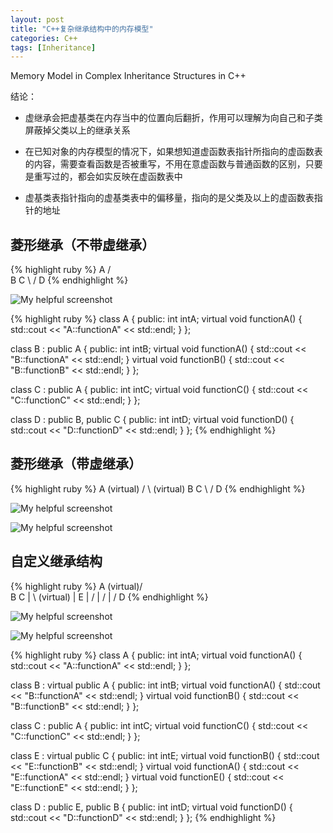 ```yaml
---
layout: post
title: "C++复杂继承结构中的内存模型"
categories: C++
tags: [Inheritance]
---
```


Memory Model in Complex Inheritance Structures in C++

结论：

- 虚继承会把虚基类在内存当中的位置向后翻折，作用可以理解为向自己和子类屏蔽掉父类以上的继承关系

- 在已知对象的内存模型的情况下，如果想知道虚函数表指针所指向的虚函数表的内容，需要查看函数是否被重写，不用在意虚函数与普通函数的区别，只要是重写过的，都会如实反映在虚函数表中

- 虚基类表指针指向的虚基类表中的偏移量，指向的是父类及以上的虚函数表指针的地址

## 菱形继承（不带虚继承）

{% highlight ruby %}
                     A
                    / \
                   B   C
                    \ /
                     D
{% endhighlight %}

![My helpful screenshot](/assets/Inheritance/1.png)

{% highlight ruby %}
class A
{
public:
	int intA;
	virtual void functionA() { std::cout << "A::functionA" << std::endl; }
};

class B : public A
{
public:
	int intB;
	virtual void functionA() { std::cout << "B::functionA" << std::endl; }
	virtual void functionB() { std::cout << "B::functionB" << std::endl; }
};

class C : public A
{
public:
	int intC;
	virtual void functionC() { std::cout << "C::functionC" << std::endl; }
};

class D : public B, public C
{
public:
	int intD;
	virtual void functionD() { std::cout << "D::functionD" << std::endl; }
};
{% endhighlight %}

## 菱形继承（带虚继承）

{% highlight ruby %}
                     A
        (virtual)   / \ (virtual)
                   B   C
                    \ /
                     D
{% endhighlight %}

![My helpful screenshot](/assets/Inheritance/2.png)

![My helpful screenshot](/assets/Inheritance/3.png)

## 自定义继承结构

{% highlight ruby %}
                              A
                    (virtual)/ \
                            B   C
                            |    \ (virtual)
                            |     E
                            |    /
                            |   /
                            |  /
                             D
{% endhighlight %}

![My helpful screenshot](/assets/Inheritance/5.png)

![My helpful screenshot](/assets/Inheritance/6.png)

{% highlight ruby %}
class A
{
public:
	int intA;
	virtual void functionA() { std::cout << "A::functionA" << std::endl; }
};

class B : virtual public A
{
public:
	int intB;
	virtual void functionA() { std::cout << "B::functionA" << std::endl; }
	virtual void functionB() { std::cout << "B::functionB" << std::endl; }
};

class C : public A
{
public:
	int intC;
	virtual void functionC() { std::cout << "C::functionC" << std::endl; }
};

class E : virtual public C
{
public:
	int intE;
	virtual void functionB() { std::cout << "E::functionB" << std::endl; }
	virtual void functionA() { std::cout << "E::functionA" << std::endl; }
	virtual void functionE() { std::cout << "E::functionE" << std::endl; }
};

class D : public E, public B
{
public:
	int intD;
	virtual void functionD() { std::cout << "D::functionD" << std::endl; }
};
{% endhighlight %}